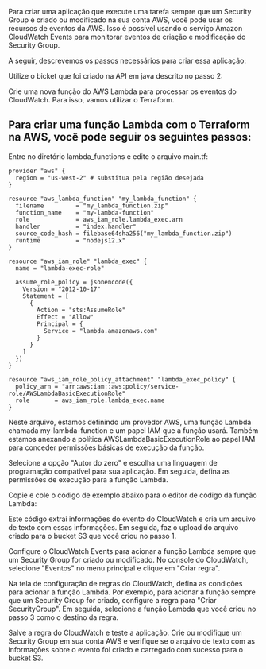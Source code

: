 Para criar uma aplicação que execute uma tarefa sempre que um Security Group é criado ou modificado na sua conta AWS, você pode usar os recursos de eventos da AWS. Isso é possível usando o serviço Amazon CloudWatch Events para monitorar eventos de criação e modificação do Security Group.

A seguir, descrevemos os passos necessários para criar essa aplicação:

Utilize o bicket que foi criado na API em java descrito no passo 2:

Crie uma nova função do AWS Lambda para processar os eventos do CloudWatch. Para isso, vamos utilizar o Terraform.

Para criar uma função Lambda com o Terraform na AWS, você pode seguir os seguintes passos:
-------------------------

Entre no diretório lambda_functions e edite o arquivo main.tf:
```
provider "aws" {
  region = "us-west-2" # substitua pela região desejada
}

resource "aws_lambda_function" "my_lambda_function" {
  filename         = "my_lambda_function.zip"
  function_name    = "my-lambda-function"
  role             = aws_iam_role.lambda_exec.arn
  handler          = "index.handler"
  source_code_hash = filebase64sha256("my_lambda_function.zip")
  runtime          = "nodejs12.x"
}

resource "aws_iam_role" "lambda_exec" {
  name = "lambda-exec-role"
  
  assume_role_policy = jsonencode({
    Version = "2012-10-17"
    Statement = [
      {
        Action = "sts:AssumeRole"
        Effect = "Allow"
        Principal = {
          Service = "lambda.amazonaws.com"
        }
      }
    ]
  })
}

resource "aws_iam_role_policy_attachment" "lambda_exec_policy" {
  policy_arn = "arn:aws:iam::aws:policy/service-role/AWSLambdaBasicExecutionRole"
  role       = aws_iam_role.lambda_exec.name
}
```
Neste arquivo, estamos definindo um provedor AWS, uma função Lambda chamada my-lambda-function e um papel IAM que a função usará. Também estamos anexando a política AWSLambdaBasicExecutionRole ao papel IAM para conceder permissões básicas de execução da função.


Selecione a opção "Autor do zero" e escolha uma linguagem de programação compatível para sua aplicação. Em seguida, defina as permissões de execução para a função Lambda.

Copie e cole o código de exemplo abaixo para o editor de código da função Lambda:



Este código extrai informações do evento do CloudWatch e cria um arquivo de texto com essas informações. Em seguida, faz o upload do arquivo criado para o bucket S3 que você criou no passo 1.

Configure o CloudWatch Events para acionar a função Lambda sempre que um Security Group for criado ou modificado. No console do CloudWatch, selecione "Eventos" no menu principal e clique em "Criar regra".

Na tela de configuração de regras do CloudWatch, defina as condições para acionar a função Lambda. Por exemplo, para acionar a função sempre que um Security Group for criado, configure a regra para "Criar SecurityGroup". Em seguida, selecione a função Lambda que você criou no passo 3 como o destino da regra.

Salve a regra do CloudWatch e teste a aplicação. Crie ou modifique um Security Group em sua conta AWS e verifique se o arquivo de texto com as informações sobre o evento foi criado e carregado com sucesso para o bucket S3.
